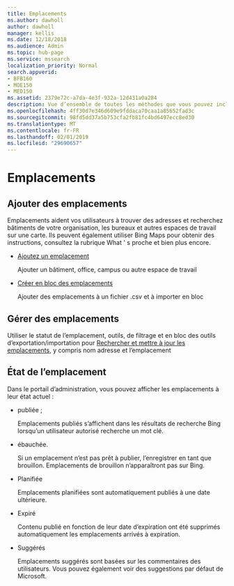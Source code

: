 ```yaml
---
title: Emplacements
ms.author: dawholl
author: dawholl
manager: kellis
ms.date: 12/18/2018
ms.audience: Admin
ms.topic: hub-page
ms.service: mssearch
localization_priority: Normal
search.appverid:
- BFB160
- MOE150
- MED150
ms.assetid: 2379e72c-a7da-4e3f-932a-12d431a0a284
description: Vue d’ensemble de toutes les méthodes que vous pouvez inclure des emplacements de votre organisation dans les résultats de travail Microsoft Search
ms.openlocfilehash: 4ff30d7e346d609e9fddaca70caa1a85652fad3c
ms.sourcegitcommit: 98fd5dd37a5b753cfa2fb81fc4bd6497ecc8ed30
ms.translationtype: MT
ms.contentlocale: fr-FR
ms.lasthandoff: 02/01/2019
ms.locfileid: "29690657"
---
```

# <a name="locations"></a>Emplacements

## <a name="add-locations"></a>Ajouter des emplacements

Emplacements aident vos utilisateurs à trouver des adresses et recherchez bâtiments de votre organisation, les bureaux et autres espaces de travail sur une carte. Ils peuvent également utiliser Bing Maps pour obtenir des instructions, consultez la rubrique What ' s proche et bien plus encore.
  
- [Ajoutez un emplacement](add-a-location.md)
    
    Ajouter un bâtiment, office, campus ou autre espace de travail
    
- [Créer en bloc des emplacements](bulk-create-locations.md)
    
    Ajouter des emplacements à un fichier .csv et à importer en bloc
    
## <a name="manage-locations"></a>Gérer des emplacements

Utiliser le statut de l’emplacement, outils, de filtrage et en bloc des outils d’exportation/importation pour [Rechercher et mettre à jour les emplacements](manage-locations.md), y compris nom adresse et l’emplacement
  
## <a name="location-status"></a>État de l’emplacement

Dans le portail d’administration, vous pouvez afficher les emplacements à leur état actuel :
  
- publiée ; 
    
    Emplacements publiés s’affichent dans les résultats de recherche Bing lorsqu’un utilisateur autorisé recherche un mot clé.
    
- ébauchée. 
    
    Si un emplacement n’est pas prêt à publier, l’enregistrer en tant que brouillon. Emplacements de brouillon n’apparaîtront pas sur Bing.
    
- Planifiée
    
    Emplacements planifiées sont automatiquement publiés à une date ultérieure.
    
- Expiré
    
    Contenu publié en fonction de leur date d’expiration ont été supprimés automatiquement les emplacements arrivés à expiration.
    
- Suggérés
    
    Emplacements suggérés sont basées sur les commentaires des utilisateurs. Vous pouvez également voir des suggestions par défaut de Microsoft.

  

